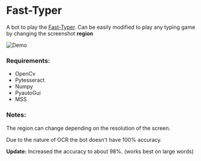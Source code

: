 # Fast-Typer
A bot to play the [Fast-Typer](https://poki.com/en/g/fast-typer-3).
Can be easily modified to play any typing game by changing the screenshot **region**

![Demo](https://media.giphy.com/media/JUjQh63Xjz9W8YR0Ve/giphy.gif)

### Requirements:

- OpenCv
- Pytesseract
- Numpy
- PyautoGui
- MSS

### Notes:

The region can change depending on the resolution of the screen.

Due to the nature of OCR the bot doesn't have 100% accuracy.

**Update:** Increased the accuracy to about 98%. (works best on large words)